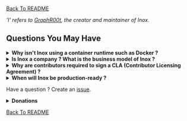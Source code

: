 [Back To README](./README.md)

_'I' refers to [GraphR00t](https://github.com/GraphR00t), the creator and maintainer of Inox._

## Questions You May Have

<details>

**<summary>Why isn't Inox using a container runtime such as Docker ?</summary>**


Because the long term goal of Inox is to be a **simple**, single-binary and **super stable** platform for applications written in Inoxlang + WASM.\
Each application or service will ultimately run in a separate process:
- filesystem isolation is achieved by using virtual filesystems (meta filesystem)
- process-level access control will be achieved using [Landlock](https://landlock.io/)
- fine-grained module-level access control is already achieved by Inox's permission system
- process-level resource allocation and limitation will be implemented using cgroups
- module-level resource allocation and limitation is performed by Inox's limit system

</details>

<!------------------------------------------------>

<details>

**<summary>Is Inox a company ? What is the business model of Inox ?</summary>**

Inox is not a company. I am working full-time on Inox and releasing the source code under the MIT license.\
If you want the project to reach 1.0 consider donating through [GitHub](https://github.com/sponsors/GraphR00t) (preferred) or [Patreon](https://patreon.com/GraphR00t).

</details>

<!------------------------------------------------>

<details>

**<summary>Why are contributors required to sign a CLA (Contributor Licensing Agreement) ?</summary>**

The [CLA](./CLA.md) is present to protect me and the project from legal issues.\
By signing the CLA you do **NOT GRANT** me the right to include **significant** contributions in any relicensing of the project.

**CLA Definition**: https://yahoo.github.io/oss-guide/docs/resources/what-is-cla.html\
**Additional context**: https://news.ycombinator.com/item?id=28923633 (comments)

</details>

<!------------------------------------------------>

<details>

**<summary>When will Inox be production-ready ?</summary>**

If I receive enough donations to continue working full time I aim to release a production-ready version of Inox at the **end of 2024** or the beginning of 2025. A few complex features will still be experimental though.

_production-ready != battle-tested_

</details>

<!------------------------------------------------>

Have a question ? Create an [issue](https://github.com/inoxlang/inox/issues/new?assignees=&labels=question&projects=&template=question.md&title=).

<details>

**<summary>Donations</summary>**

I am working full-time on Inox, please consider donating through [GitHub](https://github.com/sponsors/GraphR00t) (preferred) or [Patreon](https://patreon.com/GraphR00t). Thanks !

</details>


[Back To README](./README.md)